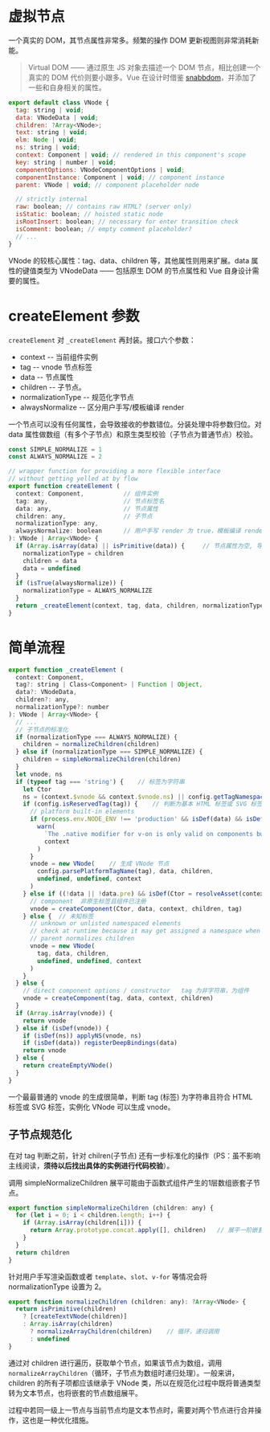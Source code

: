 # 虚拟节点

一个真实的 DOM，其节点属性非常多。频繁的操作 DOM 更新视图则非常消耗新能。

>Virtual DOM —— 通过原生 JS 对象去描述一个 DOM 节点，相比创建一个真实的 DOM 代价则要小跟多。Vue 在设计时借鉴 [snabbdom](https://github.com/snabbdom/snabbdom/blob/master/README-zh_CN.md)，并添加了一些和自身相关的属性。

```javascript
export default class VNode {
  tag: string | void;
  data: VNodeData | void;
  children: ?Array<VNode>;
  text: string | void;
  elm: Node | void;
  ns: string | void;
  context: Component | void; // rendered in this component's scope
  key: string | number | void;
  componentOptions: VNodeComponentOptions | void;
  componentInstance: Component | void; // component instance
  parent: VNode | void; // component placeholder node

  // strictly internal
  raw: boolean; // contains raw HTML? (server only)
  isStatic: boolean; // hoisted static node
  isRootInsert: boolean; // necessary for enter transition check
  isComment: boolean; // empty comment placeholder?
  // ...
}
```

VNode 的较核心属性：tag、data、children 等，其他属性则用来扩展。data 属性的键值类型为 VNodeData —— 包括原生 DOM 的节点属性和 Vue 自身设计需要的属性。

# createElement 参数

`createElement` 对 `_createElement` 再封装。接口六个参数：
+ context -- 当前组件实例
+ tag -- vnode 节点标签
+ data -- 节点属性
+ children -- 子节点。
+ normalizationType -- 规范化字节点
+ alwaysNormalize -- 区分用户手写/模板编译 render

一个节点可以没有任何属性，会导致接收的参数错位。分装处理中将参数归位。对 data 属性做数组（有多个子节点）和原生类型校验（子节点为普通节点）校验。

```javascript
const SIMPLE_NORMALIZE = 1
const ALWAYS_NORMALIZE = 2

// wrapper function for providing a more flexible interface
// without getting yelled at by flow
export function createElement (
  context: Component,           // 组件实例
  tag: any,                     // 节点标签名
  data: any,                    // 节点属性
  children: any,                // 子节点
  normalizationType: any,
  alwaysNormalize: boolean      // 用户手写 render 为 true，模板编译 render 为 false
): VNode | Array<VNode> {
  if (Array.isArray(data) || isPrimitive(data)) {     // 节点属性为空, 导致参数前移错位，需要重新赋值
    normalizationType = children
    children = data
    data = undefined
  }
  if (isTrue(alwaysNormalize)) {
    normalizationType = ALWAYS_NORMALIZE
  }
  return _createElement(context, tag, data, children, normalizationType)
}
```

# 简单流程

```javascript
export function _createElement (
  context: Component,
  tag?: string | Class<Component> | Function | Object,
  data?: VNodeData,
  children?: any,
  normalizationType?: number
): VNode | Array<VNode> {
  // ... 
  // 子节点的标准化
  if (normalizationType === ALWAYS_NORMALIZE) {
    children = normalizeChildren(children)
  } else if (normalizationType === SIMPLE_NORMALIZE) {
    children = simpleNormalizeChildren(children)
  }
  let vnode, ns
  if (typeof tag === 'string') {    // 标签为字符串
    let Ctor
    ns = (context.$vnode && context.$vnode.ns) || config.getTagNamespace(tag)
    if (config.isReservedTag(tag)) {    // 判断为基本 HTML 标签或 SVG 标签（原生标签）
      // platform built-in elements
      if (process.env.NODE_ENV !== 'production' && isDef(data) && isDef(data.nativeOn)) {
        warn(
          `The .native modifier for v-on is only valid on components but it was used on <${tag}>.`,
          context
        )
      }
      vnode = new VNode(    // 生成 VNode 节点
        config.parsePlatformTagName(tag), data, children,
        undefined, undefined, context
      )
    } else if ((!data || !data.pre) && isDef(Ctor = resolveAsset(context.$options, 'components', tag))) {
      // component  非原生标签且组件已注册
      vnode = createComponent(Ctor, data, context, children, tag)
    } else {  // 未知标签
      // unknown or unlisted namespaced elements
      // check at runtime because it may get assigned a namespace when its
      // parent normalizes children
      vnode = new VNode(
        tag, data, children,
        undefined, undefined, context
      )
    }
  } else {
    // direct component options / constructor   tag 为非字符串，为组件
    vnode = createComponent(tag, data, context, children)
  }
  if (Array.isArray(vnode)) {
    return vnode
  } else if (isDef(vnode)) {
    if (isDef(ns)) applyNS(vnode, ns)
    if (isDef(data)) registerDeepBindings(data)
    return vnode
  } else {
    return createEmptyVNode()
  }
}
```

一个最最普通的 vnode 的生成很简单，判断 tag (标签) 为字符串且符合 HTML 标签或 SVG 标签，实例化 VNode 可以生成 vnode。

## 子节点规范化

在对 tag 判断之前，针对 chilren(子节点) 还有一步标准化的操作（PS：虽不影响主线阅读，**须待以后找出具体的实例进行代码校验**）。

调用 simpleNormalizeChildren 展平可能由于函数式组件产生的1层数组嵌套子节点。

```javascript
export function simpleNormalizeChildren (children: any) {
  for (let i = 0; i < children.length; i++) {
    if (Array.isArray(children[i])) {
      return Array.prototype.concat.apply([], children)   // 展平一阶嵌套数组
    }
  }
  return children
}
```

针对用户手写渲染函数或者 `template`、`slot`、`v-for` 等情况会将 normalizationType 设置为 2。

```javascript
export function normalizeChildren (children: any): ?Array<VNode> {
  return isPrimitive(children)
    ? [createTextVNode(children)]
    : Array.isArray(children)
      ? normalizeArrayChildren(children)    // 循环，递归调用
      : undefined
}
```

通过对 children 进行遍历，获取单个节点，如果该节点为数组，调用 `normalizeArrayChildren`（循环，子节点为数组时递归处理）。一般来讲，children 的所有子项都应该继承于 VNode 类，所以在规范化过程中既将普通类型转为文本节点，也将嵌套的节点数组展平。

过程中若同一级上一节点与当前节点均是文本节点时，需要对两个节点进行合并操作，这也是一种优化措施。
